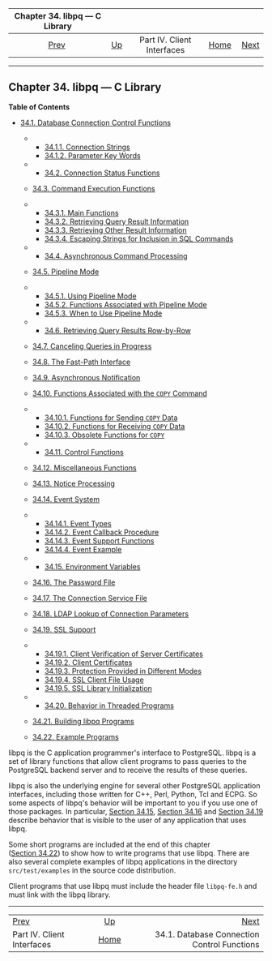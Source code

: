 <!--?xml version="1.0" encoding="UTF-8" standalone="no"?-->

|                 Chapter 34. libpq — C Library                |                                                           |                            |                                                       |                                                                           |
| :----------------------------------------------------------: | :-------------------------------------------------------- | :------------------------: | ----------------------------------------------------: | ------------------------------------------------------------------------: |
| [Prev](client-interfaces.html "Part IV. Client Interfaces")  | [Up](client-interfaces.html "Part IV. Client Interfaces") | Part IV. Client Interfaces | [Home](index.html "PostgreSQL 17devel Documentation") |  [Next](libpq-connect.html "34.1. Database Connection Control Functions") |

***

## Chapter 34. libpq — C Library

**Table of Contents**

* [34.1. Database Connection Control Functions](libpq-connect.html)

  * *   [34.1.1. Connection Strings](libpq-connect.html#LIBPQ-CONNSTRING)
    * [34.1.2. Parameter Key Words](libpq-connect.html#LIBPQ-PARAMKEYWORDS)

  * *   [34.2. Connection Status Functions](libpq-status.html)
  * [34.3. Command Execution Functions](libpq-exec.html)

    <!---->

  * *   [34.3.1. Main Functions](libpq-exec.html#LIBPQ-EXEC-MAIN)
    * [34.3.2. Retrieving Query Result Information](libpq-exec.html#LIBPQ-EXEC-SELECT-INFO)
    * [34.3.3. Retrieving Other Result Information](libpq-exec.html#LIBPQ-EXEC-NONSELECT)
    * [34.3.4. Escaping Strings for Inclusion in SQL Commands](libpq-exec.html#LIBPQ-EXEC-ESCAPE-STRING)

  * *   [34.4. Asynchronous Command Processing](libpq-async.html)
  * [34.5. Pipeline Mode](libpq-pipeline-mode.html)

    <!---->

  * *   [34.5.1. Using Pipeline Mode](libpq-pipeline-mode.html#LIBPQ-PIPELINE-USING)
    * [34.5.2. Functions Associated with Pipeline Mode](libpq-pipeline-mode.html#LIBPQ-PIPELINE-FUNCTIONS)
    * [34.5.3. When to Use Pipeline Mode](libpq-pipeline-mode.html#LIBPQ-PIPELINE-TIPS)

  * *   [34.6. Retrieving Query Results Row-by-Row](libpq-single-row-mode.html)
  * [34.7. Canceling Queries in Progress](libpq-cancel.html)
  * [34.8. The Fast-Path Interface](libpq-fastpath.html)
  * [34.9. Asynchronous Notification](libpq-notify.html)
  * [34.10. Functions Associated with the `COPY` Command](libpq-copy.html)

    <!---->

  * *   [34.10.1. Functions for Sending `COPY` Data](libpq-copy.html#LIBPQ-COPY-SEND)
    * [34.10.2. Functions for Receiving `COPY` Data](libpq-copy.html#LIBPQ-COPY-RECEIVE)
    * [34.10.3. Obsolete Functions for `COPY`](libpq-copy.html#LIBPQ-COPY-DEPRECATED)

  * *   [34.11. Control Functions](libpq-control.html)
  * [34.12. Miscellaneous Functions](libpq-misc.html)
  * [34.13. Notice Processing](libpq-notice-processing.html)
  * [34.14. Event System](libpq-events.html)

    <!---->

  * *   [34.14.1. Event Types](libpq-events.html#LIBPQ-EVENTS-TYPES)
    * [34.14.2. Event Callback Procedure](libpq-events.html#LIBPQ-EVENTS-PROC)
    * [34.14.3. Event Support Functions](libpq-events.html#LIBPQ-EVENTS-FUNCS)
    * [34.14.4. Event Example](libpq-events.html#LIBPQ-EVENTS-EXAMPLE)

  * *   [34.15. Environment Variables](libpq-envars.html)
  * [34.16. The Password File](libpq-pgpass.html)
  * [34.17. The Connection Service File](libpq-pgservice.html)
  * [34.18. LDAP Lookup of Connection Parameters](libpq-ldap.html)
  * [34.19. SSL Support](libpq-ssl.html)

    <!---->

  * *   [34.19.1. Client Verification of Server Certificates](libpq-ssl.html#LIBQ-SSL-CERTIFICATES)
    * [34.19.2. Client Certificates](libpq-ssl.html#LIBPQ-SSL-CLIENTCERT)
    * [34.19.3. Protection Provided in Different Modes](libpq-ssl.html#LIBPQ-SSL-PROTECTION)
    * [34.19.4. SSL Client File Usage](libpq-ssl.html#LIBPQ-SSL-FILEUSAGE)
    * [34.19.5. SSL Library Initialization](libpq-ssl.html#LIBPQ-SSL-INITIALIZE)

  * *   [34.20. Behavior in Threaded Programs](libpq-threading.html)
  * [34.21. Building libpq Programs](libpq-build.html)
  * [34.22. Example Programs](libpq-example.html)

libpq is the C application programmer's interface to PostgreSQL. libpq is a set of library functions that allow client programs to pass queries to the PostgreSQL backend server and to receive the results of these queries.

libpq is also the underlying engine for several other PostgreSQL application interfaces, including those written for C++, Perl, Python, Tcl and ECPG. So some aspects of libpq's behavior will be important to you if you use one of those packages. In particular, [Section 34.15](libpq-envars.html "34.15. Environment Variables"), [Section 34.16](libpq-pgpass.html "34.16. The Password File") and [Section 34.19](libpq-ssl.html "34.19. SSL Support") describe behavior that is visible to the user of any application that uses libpq.

Some short programs are included at the end of this chapter ([Section 34.22](libpq-example.html "34.22. Example Programs")) to show how to write programs that use libpq. There are also several complete examples of libpq applications in the directory `src/test/examples` in the source code distribution.

Client programs that use libpq must include the header file `libpq-fe.h` and must link with the libpq library.

***

|                                                              |                                                           |                                                                           |
| :----------------------------------------------------------- | :-------------------------------------------------------: | ------------------------------------------------------------------------: |
| [Prev](client-interfaces.html "Part IV. Client Interfaces")  | [Up](client-interfaces.html "Part IV. Client Interfaces") |  [Next](libpq-connect.html "34.1. Database Connection Control Functions") |
| Part IV. Client Interfaces                                   |   [Home](index.html "PostgreSQL 17devel Documentation")   |                               34.1. Database Connection Control Functions |
